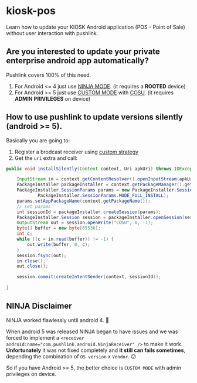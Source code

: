 # kiosk-pos
Learn how to update your KIOSK Android application (POS - Point of Sale) without user interaction with pushlink.

## Are you interested to update your private enterprise android app automatically?

Pushlink covers 100% of this need.

1. For Android <= 4 just use [NINJA MODE](https://www.pushlink.com/docs.xhtml#ninja). (it requires a **ROOTED** device) 
2. For Android >= 5 just use [CUSTOM MODE](https://www.pushlink.com/docs.xhtml#custom-strategy) with [COSU](https://developer.android.com/work/cosu.html). (it requires **ADMIN PRIVILEGES** on device)

## How to use pushlink to update versions silently (android >= 5).

Basically you are going to:

1. Register a brodcast receiver using [custom strategy](https://www.pushlink.com/docs.xhtml#custom-strategy)
2. Get the `uri` extra and call: 
``` java
public void installSilently(Context context, Uri apkUri) throws IOException {

    InputStream in = context.getContentResolver().openInputStream(apkUri);    
    PackageInstaller packageInstaller = context.getPackageManager().getPackageInstaller();
    PackageInstaller.SessionParams params = new PackageInstaller.SessionParams(
            PackageInstaller.SessionParams.MODE_FULL_INSTALL);
    params.setAppPackageName(context.getPackageName());
    // set params
    int sessionId = packageInstaller.createSession(params);
    PackageInstaller.Session session = packageInstaller.openSession(sessionId);
    OutputStream out = session.openWrite("COSU", 0, -1);
    byte[] buffer = new byte[65536];
    int c;
    while ((c = in.read(buffer)) != -1) {
        out.write(buffer, 0, c);
    }
    session.fsync(out);
    in.close();
    out.close();

    session.commit(createIntentSender(context, sessionId));
    
}
```

## NINJA Disclaimer

NINJA worked flawlessly until android 4. :metal:

When android 5 was released NINJA began to have issues and we was forced to implement a ```<receiver android:name="com.pushlink.android.NinjaReceiver" />``` to make it work. **Unfortunately** it was not fixed completely and **it still can fails sometimes**, depending the combination of `OS version` x `Vendor`. :confused:

So if you have Android >= 5, the better choice is `CUSTOM MODE` with admin privileges on device.
